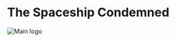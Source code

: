 **The Spaceship Condemned**
===================

![Main logo](https://f68.imgup.net/logoCLANG2a96.png)
